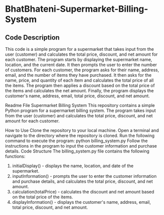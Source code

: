 # BhatBhateni-Supermarket-Billing-System

## Code Description
This code is a simple program for a supermarket that takes input from the user (customer) and calculates the total price, discount, and net amount for each customer. The program starts by displaying the supermarket name, location, and the current date. It then prompts the user to enter the number of customers. For each customer, the program asks for their name, address, email, and the number of items they have purchased. It then asks for the name, price, and quantity of each item and calculates the total price of all the items. The program then applies a discount based on the total price of the items and calculates the net amount. Finally, the program displays the customer's name, address, email, total price, discount, and net amount.

Readme File
Supermarket Billing System
This repository contains a simple Python program for a supermarket billing system. The program takes input from the user (customer) and calculates the total price, discount, and net amount for each customer.

How to Use
Clone the repository to your local machine.
Open a terminal and navigate to the directory where the repository is cloned.
Run the following command to execute the program: python billing_system.py
Follow the instructions in the program to input the customer information and purchase details.
Code Structure
The billing_system.py file contains the following functions:
1. initialDisplay() - displays the name, location, and date of the supermarket.
2. inputInformation() - prompts the user to enter the customer information and purchase details, and calculates the total price, discount, and net amount.
3. calculation(totalPrice) - calculates the discount and net amount based on the total price of the items.
4. displayInformation() - displays the customer's name, address, email, total price, discount, and net amount.

